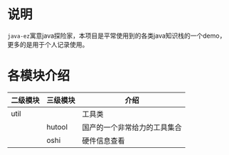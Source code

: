 # 说明
`java-ez`寓意java探险家，本项目是平常使用到的各类java知识栈的一个demo，更多的是用于个人记录使用。

# 各模块介绍

| 二级模块 | 三级模块 | 介绍                         |
| -------- | -------- | ---------------------------- |
| util     |          | 工具类                       |
|          | hutool   | 国产的一个非常给力的工具集合 |
|          | oshi     | 硬件信息查看                 |

